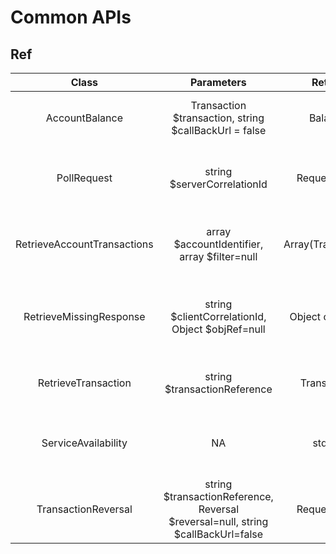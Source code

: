 # Common APIs

## Ref

|            Class            |                                    Parameters                                    |       Return       |                             Description                             |
| :-------------------------: | :------------------------------------------------------------------------------: | :----------------: | :-----------------------------------------------------------------: |
|       AccountBalance        |              Transaction $transaction, string $callBackUrl = false               |      Balance       |           Returns the balances for the specified account.           |
|         PollRequest         |                           string $serverCorrelationId                            |    RequestState    | Retrieves the state of a request for a given Server Correlation Id. |
| RetrieveAccountTransactions |                   array $accountIdentifier, array $filter=null                   | Array(Transaction) |         Returns a set of transactions for a given account.          |
|   RetrieveMissingResponse   |                 string $clientCorrelationId, Object $objRef=null                 |  Object or stdObj  | Retrieves a representation of the resource assuming that it exists. |
|     RetrieveTransaction     |                           string $transactionReference                           |    Transaction     |             Get transaction object using reference id.              |
|     ServiceAvailability     |                                        NA                                        |       stdObj       | To determine the availability of the service from the API provider. |
|     TransactionReversal     | string $transactionReference, Reversal $reversal=null, string $callBackUrl=false |    RequestState    |       To reverse a merchant transaction in failure scenarios.       |

